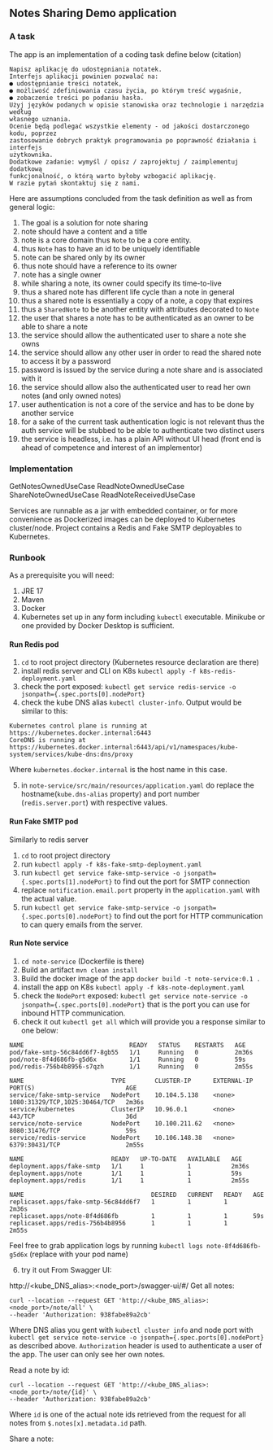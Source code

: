 ## Notes Sharing Demo application

### A task
The app is an implementation of a coding task define below (citation)

```
Napisz aplikację do udostępniania notatek.
Interfejs aplikacji powinien pozwalać na:
● udostępnianie treści notatek,
● możliwość zdefiniowania czasu życia, po którym treść wygaśnie,
● zobaczenie treści po podaniu hasła.
Użyj języków podanych w opisie stanowiska oraz technologie i narzędzia według
własnego uznania.
Ocenie będą podlegać wszystkie elementy - od jakości dostarczonego kodu, poprzez
zastosowanie dobrych praktyk programowania po poprawność działania i interfejs
użytkownika.
Dodatkowe zadanie: wymyśl / opisz / zaprojektuj / zaimplementuj dodatkową
funkcjonalność, o którą warto byłoby wzbogacić aplikację.
W razie pytań skontaktuj się z nami.
```
Here are assumptions concluded from the task definition as well as from general logic:
1) The goal is a solution for note sharing
2) note should have a content and a title
3) note is a core domain thus `Note` to be a core entity.
4) thus `Note` has to have an id to be uniquely identifiable
5) note can be shared only by its owner
6) thus note should have a reference to its owner
7) note has a single owner
8) while sharing a note, its owner could specify its time-to-live
9) thus a shared note has different life cycle than a note in general
10) thus a shared note is essentially a copy of a note, a copy that expires
11) thus a `SharedNote` to be another entity with attributes decorated to `Note`
12) the user that shares a note has to be authenticated as an owner to be able to share a note
13) the service should allow the authenticated user to share a note she owns
14) the service should allow any other user in order to read the shared note to access it by a password
15) password is issued by the service during a note share and is associated with it
16) the service should allow also the authenticated user to read her own notes (and only owned notes)
17) user authentication is not a core of the service and has to be done by another service
18) for a sake of the current task authentication logic is not relevant thus the auth service will be stubbed to be able to authenticate two distinct users 
19) the service is headless, i.e. has a plain API without UI head (front end is ahead of competence and interest of an implementor)

### Implementation

GetNotesOwnedUseCase
ReadNoteOwnedUseCase
ShareNoteOwnedUseCase
ReadNoteReceivedUseCase

Services are runnable as a jar with embedded container,
or for more convenience as Dockerized images can be deployed to Kubernetes cluster/node.
Project contains a Redis and Fake SMTP deployables to Kubernetes.

### Runbook
As a prerequisite you will need:
1) JRE 17
2) Maven
3) Docker
4) Kubernetes set up in any form including `kubectl` executable.
   Minikube or one provided by Docker Desktop is sufficient.

#### Run Redis pod
1) `cd` to root project directory (Kubernetes resource declaration are there)
2) install redis server and CLI on K8s `kubectl apply -f k8s-redis-deployment.yaml`
3) check the port exposed: `kubectl get service redis-service -o jsonpath={.spec.ports[0].nodePort}`
4) check the kube DNS alias `kubectl cluster-info`.
   Output would be similar to this:
```
Kubernetes control plane is running at https://kubernetes.docker.internal:6443
CoreDNS is running at https://kubernetes.docker.internal:6443/api/v1/namespaces/kube-system/services/kube-dns:dns/proxy
```
Where `kubernetes.docker.internal` is the host name in this case.

5) in `note-service/src/main/resources/application.yaml` do replace the hostname(`kube.dns-alias` property)
   and port number (`redis.server.port`) with respective values.

#### Run Fake SMTP pod
Similarly to redis server
1) `cd` to root project directory
2) run `kubectl apply -f k8s-fake-smtp-deployment.yaml`
3) run `kubectl get service fake-smtp-service -o jsonpath={.spec.ports[1].nodePort}`
   to find out the port for SMTP connection
4) replace `notification.email.port` property in the `application.yaml` with the actual value.
5) run `kubectl get service fake-smtp-service -o jsonpath={.spec.ports[0].nodePort}`
   to find out the port for HTTP communication to can query emails from the server.

#### Run Note service
1) `cd note-service` (Dockerfile is there)
2) Build an artifact `mvn clean install`
3) Build the docker image of the app `docker build -t note-service:0.1 .`
4) install the app on K8s `kubectl apply -f k8s-note-deployment.yaml`
5) check the `NodePort` exposed: `kubectl get service note-service -o jsonpath={.spec.ports[0].nodePort}`
   that is the port you can use for inbound HTTP communication.
6) check it out `kubectl get all`
   which will provide you a response similar to one below:
```
NAME                             READY   STATUS    RESTARTS   AGE
pod/fake-smtp-56c84dd6f7-8gb55   1/1     Running   0          2m36s
pod/note-8f4d686fb-g5d6x         1/1     Running   0          59s
pod/redis-756b4b8956-s7qzh       1/1     Running   0          2m55s

NAME                        TYPE        CLUSTER-IP      EXTERNAL-IP   PORT(S)                         AGE
service/fake-smtp-service   NodePort    10.104.5.138    <none>        1080:31329/TCP,1025:30464/TCP   2m36s
service/kubernetes          ClusterIP   10.96.0.1       <none>        443/TCP                         36d
service/note-service        NodePort    10.100.211.62   <none>        8080:31476/TCP                  59s
service/redis-service       NodePort    10.106.148.38   <none>        6379:30431/TCP                  2m55s

NAME                        READY   UP-TO-DATE   AVAILABLE   AGE
deployment.apps/fake-smtp   1/1     1            1           2m36s
deployment.apps/note        1/1     1            1           59s
deployment.apps/redis       1/1     1            1           2m55s

NAME                                   DESIRED   CURRENT   READY   AGE
replicaset.apps/fake-smtp-56c84dd6f7   1         1         1       2m36s
replicaset.apps/note-8f4d686fb         1         1         1       59s
replicaset.apps/redis-756b4b8956       1         1         1       2m55s
```

Feel free to grab application logs by running `kubectl logs note-8f4d686fb-g5d6x`
(replace with your pod name)

6) try it out
From Swagger UI:

http://<kube_DNS_alias>:<node_port>/swagger-ui/#/
Get all notes:
```
curl --location --request GET 'http://<kube_DNS_alias>:<node_port>/note/all' \
--header 'Authorization: 938fabe89a2cb'
```
Where DNS alias you gent with `kubectl cluster info` and node port
with `kubectl get service note-service -o jsonpath={.spec.ports[0].nodePort}` as described above.
`Authorization` header is used to authenticate a user of the app. The user can only see her own notes.

Read a note by id:
```
curl --location --request GET 'http://<kube_DNS_alias>:<node_port>/note/{id}' \
--header 'Authorization: 938fabe89a2cb'
```
Where `id` is one of the actual note ids retrieved from the request for all notes from `$.notes[x].metadata.id` path.

Share a note:

